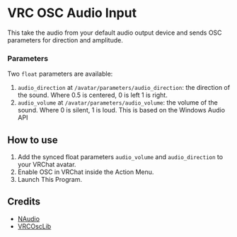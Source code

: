 ﻿# VRC OSC Audio Input

This take the audio from your default audio output device and sends OSC parameters for direction and amplitude.

### Parameters

Two `float` parameters are available:

1) `audio_direction` at `/avatar/parameters/audio_direction`: the direction of the sound. Where 0.5 is centered, 0 is left 1 is right.
2) `audio_volume` at `/avatar/parameters/audio_volume`: the volume of the sound. Where 0 is silent, 1 is loud. This is based on the Windows Audio API

## How to use

1) Add the synced float parameters `audio_volume` and `audio_direction` to your VRChat avatar.
2) Enable OSC in VRChat inside the Action Menu.
3) Launch This Program.

## Credits

* [NAudio](https://github.com/naudio/NAudio)
* [VRCOscLib](https://github.com/ChanyaVRC/VRCOscLib)

